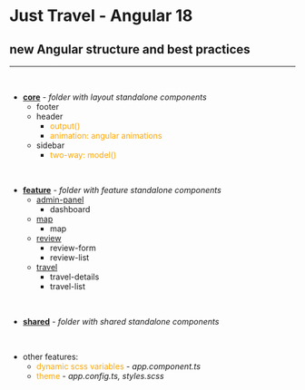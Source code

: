 # Just Travel - Angular 18

## new Angular structure and best practices

---------------------
<style>
x { color: orange }
g { color: gold }
</style>

<br>

* **[core](app/src/app/core)** - _folder with layout standalone components_
    * footer
    * header
        * <x>output()</x>
        * <x>animation: angular animations</x>
    * sidebar
        * <x>two-way: model()</x>

<br>

* **[feature](app/src/app/feature)** - _folder with feature standalone components_
    * [admin-panel](app/src/app/feature/admin-panel)
        * dashboard
    * [map](app/src/app/feature/map)
        * map
    * [review](app/src/app/feature/review)
        * review-form
        * review-list
    * [travel](app/src/app/feature/travel)
        * travel-details
        * travel-list

<br>

* **[shared](app/src/app/shared)** - _folder with shared standalone components_

<br>

* other features:
    * <x>dynamic scss variables</x> - _app.component.ts_
    * <x>theme</x> - _app.config.ts, styles.scss_
